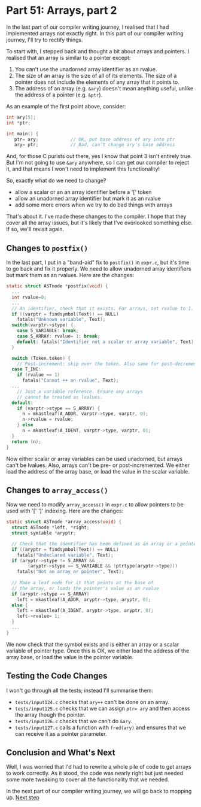 # Part 51: Arrays, part 2

In the last part of our compiler writing journey, I realised that I
had implemented arrays not exactly right. In this part of our compiler
writing journey, I'll try to rectify things.

To start with, I stepped back and thought a bit about arrays and pointers.
I realised that an array is similar to a pointer except:

  1. You can't use the unadorned array identifier as an rvalue.
  2. The size of an array is the size of all of its elements.
     The size of a pointer does not include the elements of
     any array that it points to.
  3. The address of an array (e.g. `&ary`) doesn't mean anything
     useful, unlike the address of a pointer (e.g. `&ptr`).

As an example of the first point above, consider:

```c
int ary[5];
int *ptr;

int main() {
   ptr= ary;            // OK, put base address of ary into ptr
   ary= ptr;            // Bad, can't change ary's base address
```

And, for those C purists out there, yes I know that point 3 isn't
entirely true. But I'm not going to use `&ary` anywhere, so I can
get our compiler to reject it, and that means I won't need to
implement this functionality!

So, exactly what do we need to change?

 + allow a scalar or an an array identifier before a '[' token
 + allow an unadorned array identifier but mark it as an rvalue
 + add some more errors when we try to do bad things with arrays

That's about it. I've made these changes to the compiler. I hope that
they cover all the array issues, but it's likely that I've overlooked
something else. If so, we'll revisit again.

## Changes to `postfix()`

In the last part, I put in a "band-aid" fix to `postfix()` in `expr.c`,
but it's time to go back and fix it properly. We need to allow
unadorned array identifiers but mark them as an rvalues. Here are the
changes:

```c
static struct ASTnode *postfix(void) {
  ...
  int rvalue=0;
  ...
  // An identifier, check that it exists. For arrays, set rvalue to 1.
  if ((varptr = findsymbol(Text)) == NULL)
    fatals("Unknown variable", Text);
  switch(varptr->stype) {
    case S_VARIABLE: break;
    case S_ARRAY: rvalue= 1; break;
    default: fatals("Identifier not a scalar or array variable", Text);
  }

  switch (Token.token) {
    // Post-increment: skip over the token. Also same for post-decrement
  case T_INC:
    if (rvalue == 1)
      fatals("Cannot ++ on rvalue", Text);
  ...
    // Just a variable reference. Ensure any arrays
    // cannot be treated as lvalues.
  default:
    if (varptr->stype == S_ARRAY) {
      n = mkastleaf(A_ADDR, varptr->type, varptr, 0);
      n->rvalue = rvalue;
    } else
      n = mkastleaf(A_IDENT, varptr->type, varptr, 0);
  }
  return (n);
}
```

Now either scalar or array variables can be used unadorned, but arrays
can't be lvalues. Also, arrays can't be pre- or post-incremented.
We either load the address of the array base, or load the value in the
scalar variable.

## Changes to `array_access()`

Now we need to modify `array_access()` in `expr.c` to allow pointers
to be used with '[' ']' indexing. Here are the changes:

```c
static struct ASTnode *array_access(void) {
  struct ASTnode *left, *right;
  struct symtable *aryptr;

  // Check that the identifier has been defined as an array or a pointer.
  if ((aryptr = findsymbol(Text)) == NULL)
    fatals("Undeclared variable", Text);
  if (aryptr->stype != S_ARRAY &&
        (aryptr->stype == S_VARIABLE && !ptrtype(aryptr->type)))
    fatals("Not an array or pointer", Text);
  
  // Make a leaf node for it that points at the base of
  // the array, or loads the pointer's value as an rvalue
  if (aryptr->stype == S_ARRAY)
    left = mkastleaf(A_ADDR, aryptr->type, aryptr, 0);
  else {
    left = mkastleaf(A_IDENT, aryptr->type, aryptr, 0);
    left->rvalue= 1;
  }
  ...
}
```

We now check that the symbol exists and is either an array or a scalar
variable of pointer type. Once this is OK, we either load the address
of the array base, or load the value in the pointer variable.

## Testing the Code Changes

I won't go through all the tests; instead I'll summarise them:

 + `tests/input124.c` checks that `ary++` can't be done on an array.
 + `tests/input125.c` checks that we can assign `ptr= ary` and then
    access the array though the pointer.
 + `tests/input126.c` checks that we can't do `&ary`.
 + `tests/input127.c` calls a function with `fred(ary)` and ensures
    that we can receive it as a pointer parameter.


## Conclusion and What's Next

Well, I was worried that I'd had to rewrite a whole pile of code to
get arrays to work correctly. As it stood, the code was nearly right
but just needed some more tweaking to cover all the functionality that
we needed.

In the next part of our compiler writing journey, we will go back to
mopping up. [Next step](52_Pointers_pt2.md)
